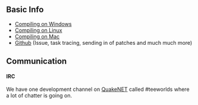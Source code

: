 ## Basic Info

- [Compiling on Windows](compiling_everything_windows.md)
- [Compiling on Linux](compiling_everything_linux.md)
- [Compiling on Mac](compiling_everything_mac.md)
- [Github](https://github.com/teeworlds/teeworlds) (Issue, task tracing, sending in of patches and much much more)

## Communication

#### IRC

We have one development channel on [QuakeNET](http://www.quakenet.org/) called #teeworlds where a lot of chatter is going on.
